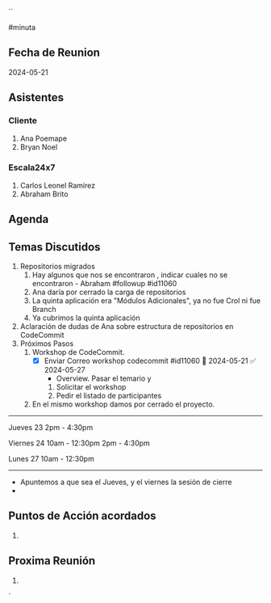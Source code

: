 ``

#minuta
## Fecha de Reunion
2024-05-21

## Asistentes

### Cliente
1. Ana Poemape
2. Bryan Noel
### Escala24x7
1. Carlos Leonel Ramírez
2. Abraham Brito

## Agenda

## Temas Discutidos
1. Repositorios migrados
	1. Hay algunos que nos se encontraron , indicar cuales no se encontraron - Abraham #followup #id11060 
	2. Ana daría por cerrado la carga de repositorios
	3. La quinta aplicación era "Módulos Adicionales", ya no fue Crol ni fue Branch
	4. Ya cubrimos la quinta aplicación
2. Aclaración de dudas de Ana sobre estructura de repositorios en CodeCommit
3. Próximos Pasos
	1. Workshop de CodeCommit. 
		 - [x] Enviar Correo workshop codecommit #id11060 📅 2024-05-21 ✅ 2024-05-27
			 - Overview. Pasar el temario y 
			1. Solicitar el workshop
			2. Pedir el listado de participantes
	1. En el mismo workshop damos por cerrado el proyecto.

---
Jueves 23
2pm - 4:30pm

Viernes 24
10am - 12:30pm
2pm - 4:30pm

Lunes 27
10am - 12:30pm


---

- Apuntemos a que sea el Jueves, y el viernes la sesión de cierre
- 

## Puntos de Acción acordados
1. 

## Proxima Reunión
1.  

 `